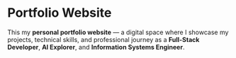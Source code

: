 # Portfolio Website

This my **personal portfolio website** — a digital space where I showcase my projects, technical skills, and professional journey as a **Full-Stack Developer**, **AI Explorer**, and **Information Systems Engineer**.


